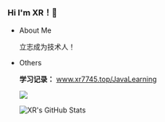 ### Hi I'm XR！👋

- About Me

  立志成为技术人！

- Others
  
  **学习记录：** www.xr7745.top/JavaLearning
  
  ![](https://visitor-badge.glitch.me/badge?page_id=xrrrrrrrr)

  ![XR's GitHub Stats](https://github-readme-stats.vercel.app/api?username=xrrrrrrrr&show_icons=true&count_private=true&hide=prs&theme=default_repocard)




